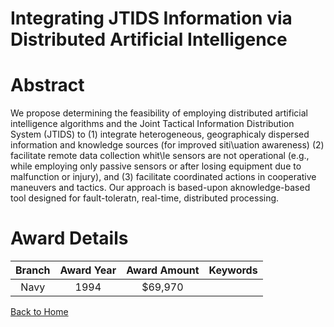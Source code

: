 
Integrating JTIDS Information via Distributed Artificial Intelligence
=====================================================================

# Abstract


We propose determining the feasibility of employing distributed artificial intelligence algorithms and the Joint Tactical Information Distribution System (JTIDS) to (1) integrate heterogeneous, geographicaly dispersed information and knowledge sources (for improved siti\uation awareness) (2) facilitate remote data collection whit\le sensors are not operational (e.g., while employing only passive sensors or after losing equipment due to malfunction or injury), and (3) facilitate coordinated actions in cooperative maneuvers and tactics. Our approach is based-upon aknowledge-based tool designed for fault-toleratn, real-time, distributed processing.  

# Award Details

|Branch|Award Year|Award Amount|Keywords|
| :---: | :---: | :---: | :---: |
|Navy|1994|$69,970||
  
  


[Back to Home](https://github.com/chrischow/dod_sbir_awards/Reports/CC/#829)